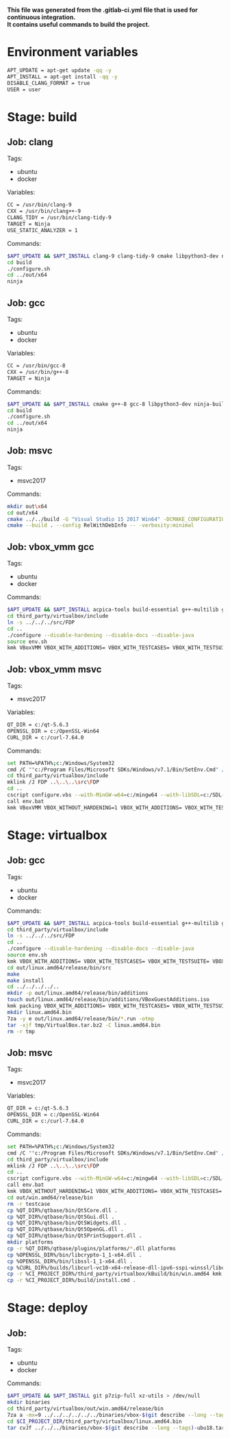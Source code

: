 **This file was generated from the .gitlab-ci.yml file that is used
                for continuous integration.**<br>**It contains useful commands to
                build the project.**<br>
# Environment variables
```bash
APT_UPDATE = apt-get update -qq -y
APT_INSTALL = apt-get install -qq -y
DISABLE_CLANG_FORMAT = true
USER = user
```
# Stage: build

## Job: clang
Tags:
* ubuntu
* docker


Variables:
```bash
CC = /usr/bin/clang-9
CXX = /usr/bin/clang++-9
CLANG_TIDY = /usr/bin/clang-tidy-9
TARGET = Ninja
USE_STATIC_ANALYZER = 1
```
Commands:
```bash
$APT_UPDATE && $APT_INSTALL clang-9 clang-tidy-9 cmake libpython3-dev ninja-build python3 > /dev/null
cd build
./configure.sh
cd ../out/x64
ninja
```

## Job: gcc
Tags:
* ubuntu
* docker


Variables:
```bash
CC = /usr/bin/gcc-8
CXX = /usr/bin/g++-8
TARGET = Ninja
```
Commands:
```bash
$APT_UPDATE && $APT_INSTALL cmake g++-8 gcc-8 libpython3-dev ninja-build python3 > /dev/null
cd build
./configure.sh
cd ../out/x64
ninja
```

## Job: msvc
Tags:
* msvc2017


Commands:
```bash
mkdir out\x64
cd out/x64
cmake ../../build -G "Visual Studio 15 2017 Win64" -DCMAKE_CONFIGURATION_TYPES=RelWithDebInfo
cmake --build . --config RelWithDebInfo -- -verbosity:minimal
```

## Job: vbox_vmm gcc
Tags:
* ubuntu
* docker


Commands:
```bash
$APT_UPDATE && $APT_INSTALL acpica-tools build-essential g++-multilib gcc-multilib libcap-dev libcurl4-openssl-dev libdevmapper-dev libidl-dev libelf-dev libopus-dev libpam0g-dev libqt5x11extras5-dev libsdl1.2-dev libsdl2-dev libssl-dev libvpx-dev libxml2-dev libxmu-dev linux-headers-$(uname -r) linux-libc-dev makeself p7zip-full python-dev qt5-default qttools5-dev-tools xsltproc > /dev/null
cd third_party/virtualbox/include
ln -s ../../../src/FDP
cd ..
./configure --disable-hardening --disable-docs --disable-java
source env.sh
kmk VBoxVMM VBOX_WITH_ADDITIONS= VBOX_WITH_TESTCASES= VBOX_WITH_TESTSUITE= VBOX_DO_STRIP=1
```

## Job: vbox_vmm msvc
Tags:
* msvc2017


Variables:
```bash
QT_DIR = c:/qt-5.6.3
OPENSSL_DIR = c:/OpenSSL-Win64
CURL_DIR = c:/curl-7.64.0
```
Commands:
```bash
set PATH=%PATH%;c:/Windows/System32
cmd /C ""c:/Program Files/Microsoft SDKs/Windows/v7.1/Bin/SetEnv.Cmd" /x64 /Release"
cd third_party/virtualbox/include
mklink /J FDP ..\..\..\src\FDP
cd ..
cscript configure.vbs --with-MinGW-w64=c:/mingw64 --with-libSDL=c:/SDL-1.2.15 --with-openssl=%OPENSSL_DIR% --with-openssl32=c:/OpenSSL-Win32 --with-qt5=%QT_DIR%/qtbase --with-python=c:/Python38 --with-libcurl=%CURL_DIR%/builds/libcurl-vc10-x64-release-dll-ipv6-sspi-winssl --with-libcurl32=%CURL_DIR%/builds/libcurl-vc10-x86-release-dll-ipv6-sspi-winssl
call env.bat
kmk VBoxVMM VBOX_WITHOUT_HARDENING=1 VBOX_WITH_ADDITIONS= VBOX_WITH_TESTCASES= VBOX_WITH_TESTSUITE=
```


# Stage: virtualbox

## Job: gcc
Tags:
* ubuntu
* docker


Commands:
```bash
$APT_UPDATE && $APT_INSTALL acpica-tools build-essential g++-multilib gcc-multilib libcap-dev libcurl4-openssl-dev libdevmapper-dev libidl-dev libelf-dev libopus-dev libpam0g-dev libqt5x11extras5-dev libsdl1.2-dev libsdl2-dev libssl-dev libvpx-dev libxml2-dev libxmu-dev linux-headers-$(uname -r) linux-libc-dev makeself p7zip-full python-dev qt5-default qttools5-dev-tools xsltproc > /dev/null
cd third_party/virtualbox/include
ln -s ../../../src/FDP
cd ..
./configure --disable-hardening --disable-docs --disable-java
source env.sh
kmk VBOX_WITH_ADDITIONS= VBOX_WITH_TESTCASES= VBOX_WITH_TESTSUITE= VBOX_DO_STRIP=1
cd out/linux.amd64/release/bin/src
make
make install
cd ../../../../..
mkdir -p out/linux.amd64/release/bin/additions
touch out/linux.amd64/release/bin/additions/VBoxGuestAdditions.iso
kmk packing VBOX_WITH_ADDITIONS= VBOX_WITH_TESTCASES= VBOX_WITH_TESTSUITE= VBOX_DO_STRIP=1
mkdir linux.amd64.bin
7za -y e out/linux.amd64/release/bin/*.run -otmp
tar -xjf tmp/VirtualBox.tar.bz2 -C linux.amd64.bin
rm -r tmp
```

## Job: msvc
Tags:
* msvc2017


Variables:
```bash
QT_DIR = c:/qt-5.6.3
OPENSSL_DIR = c:/OpenSSL-Win64
CURL_DIR = c:/curl-7.64.0
```
Commands:
```bash
set PATH=%PATH%;c:/Windows/System32
cmd /C ""c:/Program Files/Microsoft SDKs/Windows/v7.1/Bin/SetEnv.Cmd" /x64 /Release"
cd third_party/virtualbox/include
mklink /J FDP ..\..\..\src\FDP
cd ..
cscript configure.vbs --with-MinGW-w64=c:/mingw64 --with-libSDL=c:/SDL-1.2.15 --with-openssl=%OPENSSL_DIR% --with-openssl32=c:/OpenSSL-Win32 --with-qt5=%QT_DIR%/qtbase --with-python=c:/Python38 --with-libcurl=%CURL_DIR%/builds/libcurl-vc10-x64-release-dll-ipv6-sspi-winssl --with-libcurl32=%CURL_DIR%/builds/libcurl-vc10-x86-release-dll-ipv6-sspi-winssl
call env.bat
kmk VBOX_WITHOUT_HARDENING=1 VBOX_WITH_ADDITIONS= VBOX_WITH_TESTCASES= VBOX_WITH_TESTSUITE=
cd out/win.amd64/release/bin
rm -r testcase
cp %QT_DIR%/qtbase/bin/Qt5Core.dll .
cp %QT_DIR%/qtbase/bin/Qt5Gui.dll .
cp %QT_DIR%/qtbase/bin/Qt5Widgets.dll .
cp %QT_DIR%/qtbase/bin/Qt5OpenGL.dll .
cp %QT_DIR%/qtbase/bin/Qt5PrintSupport.dll .
mkdir platforms
cp -r %QT_DIR%/qtbase/plugins/platforms/*.dll platforms
cp %OPENSSL_DIR%/bin/libcrypto-1_1-x64.dll .
cp %OPENSSL_DIR%/bin/libssl-1_1-x64.dll .
cp %CURL_DIR%/builds/libcurl-vc10-x64-release-dll-ipv6-sspi-winssl/libcurl.dll .
cp -r %CI_PROJECT_DIR%/third_party/virtualbox/kBuild/bin/win.amd64 kmk
cp -r %CI_PROJECT_DIR%/build/install.cmd .
```


# Stage: deploy

## Job: 
Tags:
* ubuntu
* docker


Commands:
```bash
$APT_UPDATE && $APT_INSTALL git p7zip-full xz-utils > /dev/null
mkdir binaries
cd third_party/virtualbox/out/win.amd64/release/bin
7za a -mx=9 ../../../../../../binaries/vbox-$(git describe --long --tags)-win10.7z *
cd $CI_PROJECT_DIR/third_party/virtualbox/linux.amd64.bin
tar cvJf ../../../binaries/vbox-$(git describe --long --tags)-ubu18.tar.xz *
```

